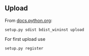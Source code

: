 Upload
------

From [docs.python.org](https://docs.python.org/3.1/distutils/uploading.html):

    setup.py sdist bdist_wininst upload

For first upload use

    setup.py register